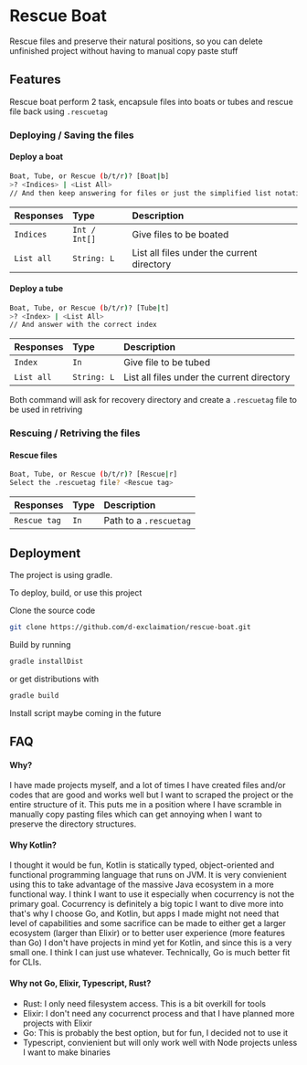 
# Rescue Boat

Rescue files and preserve their natural positions, so you can delete unfinished project without having to manual copy paste stuff




## Features

Rescue boat perform 2 task, encapsule files into boats or tubes and rescue file back using `.rescuetag`

### Deploying / Saving the files

#### Deploy a boat

```bash
Boat, Tube, or Rescue (b/t/r)? [Boat|b]
>? <Indices> | <List All>
// And then keep answering for files or just the simplified list notation
```

| Responses | Type     | Description                |
| :-------- | :------- | :------------------------- |
| `Indices` | `Int / Int[]` | Give files to be boated |
| `List all`| `String: L`| List all files under the current directory |

#### Deploy a tube

```bash
Boat, Tube, or Rescue (b/t/r)? [Tube|t]
>? <Index> | <List All>
// And answer with the correct index
```

| Responses | Type     | Description                |
| :-------- | :------- | :------------------------- |
| `Index` | `In` | Give file to be tubed |
| `List all`| `String: L`| List all files under the current directory |


Both command will ask for recovery directory and create a `.rescuetag` file to 
be used in retriving

### Rescuing / Retriving the files

#### Rescue files

```bash
Boat, Tube, or Rescue (b/t/r)? [Rescue|r]
Select the .rescuetag file? <Rescue tag>
```

| Responses | Type     | Description                |
| :-------- | :------- | :------------------------- |
| `Rescue tag` | `In` | Path to a `.rescuetag` |

  
## Deployment

The project is using gradle.

To deploy, build, or use this project 

Clone the source code
```bash
git clone https://github.com/d-exclaimation/rescue-boat.git
```
Build by running

```bash
gradle installDist
```

or get distributions with

```bash
gradle build
```

Install script maybe coming in the future

  
## FAQ

#### Why?

I have made projects myself, and a lot of times I have created files and/or codes that are good and works well but I want to scraped the project or the entire structure of it.
This puts me in a position where I have scramble in manually copy pasting files which can get annoying when I want to preserve the directory structures.


#### Why Kotlin?

I thought it would be fun, Kotlin is statically typed, object-oriented and functional programming language that runs on JVM. 
It is very convienient using this to take advantage of the massive Java ecosystem in a more functional way.
I think I want to use it especially when cocurrency is not the primary goal. Cocurrency is definitely a big topic I want to dive more into that's why I choose Go, and Kotlin, but apps I made might not need that level of capabilities and some sacrifice can be made to either get a larger ecosystem (larger than Elixir) or to better user experience (more features than Go)
I don't have projects in mind yet for Kotlin, and since this is a very small one. I think I can just use whatever. Technically, Go is much better fit for CLIs.

#### Why not Go, Elixir, Typescript, Rust?

- Rust: I only need filesystem access. This is a bit overkill for tools
- Elixir: I don't need any cocurrenct process and that I have planned more projects with Elixir
- Go: This is probably the best option, but for fun, I decided not to use it
- Typescript, convienient but will only work well with Node projects unless I want to make binaries

